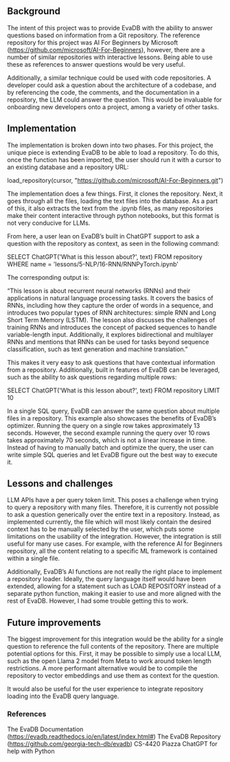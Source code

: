 ## Background
The intent of this project was to provide EvaDB with the ability to answer questions based on information from a Git repository. The reference repository for this project was AI For Beginners by Microsoft (https://github.com/microsoft/AI-For-Beginners), however, there are a number of similar repositories with interactive lessons. Being able to use these as references to answer questions would be very useful.

Additionally, a similar technique could be used with code repositories. A developer could ask a question about the architecture of a codebase, and by referencing the code, the comments, and the documentation in a repository, the LLM could answer the question. This would be invaluable for onboarding new developers onto a project, among a variety of other tasks.

## Implementation
The implementation is broken down into two phases. For this project, the unique piece is extending EvaDB to be able to load a repository. To do this, once the function has been imported, the user should run it with a cursor to an existing database and a repository URL:

load_repository(cursor, "https://github.com/microsoft/AI-For-Beginners.git")

The implementation does a few things. First, it clones the repository. Next, it goes through all the files, loading the text files into the database. As a part of this, it also extracts the text from the .ipynb files, as many repositories make their content interactive through python notebooks, but this format is not very conducive for LLMs. 

From here, a user lean on EvaDB’s built in ChatGPT support to ask a question with the repository as context, as seen in the following command:

SELECT ChatGPT('What is this lesson about?', text) 
FROM repository 
WHERE name = 'lessons/5-NLP/16-RNN/RNNPyTorch.ipynb'

The corresponding output is:

“This lesson is about recurrent neural networks (RNNs) and their applications in natural language processing tasks. It covers the basics of RNNs, including how they capture the order of words in a sequence, and introduces two popular types of RNN architectures: simple RNN and Long Short Term Memory (LSTM). The lesson also discusses the challenges of training RNNs and introduces the concept of packed sequences to handle variable-length input. Additionally, it explores bidirectional and multilayer RNNs and mentions that RNNs can be used for tasks beyond sequence classification, such as text generation and machine translation.”

This makes it very easy to ask questions that have contextual information from a repository. Additionally, built in features of EvaDB can be leveraged, such as the ability to ask questions regarding multiple rows:

SELECT ChatGPT('What is this lesson about?', text)
FROM repository LIMIT 10

In a single SQL query, EvaDB can answer the same question about multiple files in a repository. This example also showcases the benefits of EvaDB’s optimizer. Running the query on a single row takes approximately 13 seconds. However, the second example running the query over 10 rows takes approximately 70 seconds, which is not a linear increase in time. Instead of having to manually batch and optimize the query, the user can write simple SQL queries and let EvaDB figure out the best way to execute it.

## Lessons and challenges
LLM APIs have a per query token limit. This poses a challenge when trying to query a repository with many files. Therefore, it is currently not possible to ask a question generically over the entire text in a repository. Instead, as implemented currently, the file which will most likely contain the desired context has to be manually selected by the user, which puts some limitations on the usability of the integration. However, the integration is still useful for many use cases. For example, with the reference AI for Beginners repository, all the content relating to a specific ML framework is contained within a single file.

Additionally, EvaDB’s AI functions are not really the right place to implement a repository loader. Ideally, the query language itself would have been extended, allowing for a statement such as LOAD REPOSITORY instead of a separate python function, making it easier to use and more aligned with the rest of EvaDB. However, I had some trouble getting this to work.

## Future improvements
The biggest improvement for this integration would be the ability for a single question to reference the full contents of the repository. There are multiple potential options for this. First, it may be possible to simply use a local LLM, such as the open Llama 2 model from Meta to work around token length restrictions. A more performant alternative would be to compile the repository to vector embeddings and use them as context for the question. 

It would also be useful for the user experience to integrate repository loading into the EvaDB query language. 

### References
The EvaDB Documentation (https://evadb.readthedocs.io/en/latest/index.html#)
The EvaDB Repository (https://github.com/georgia-tech-db/evadb)
CS-4420 Piazza
ChatGPT for help with Python
